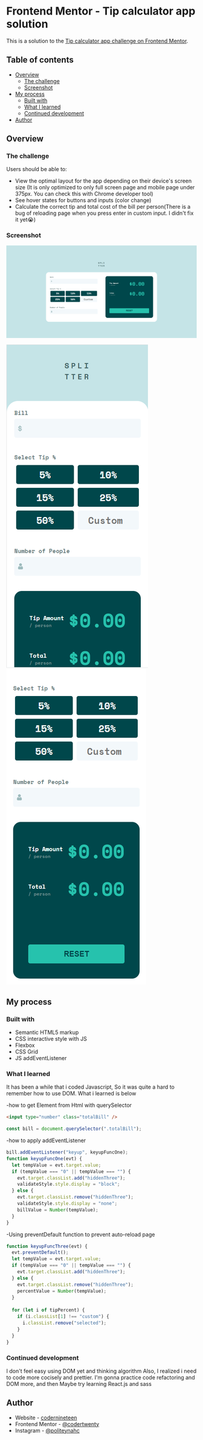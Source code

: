 # Frontend Mentor - Tip calculator app solution

This is a solution to the [Tip calculator app challenge on Frontend Mentor](https://www.frontendmentor.io/challenges/tip-calculator-app-ugJNGbJUX).

## Table of contents

- [Overview](#overview)
  - [The challenge](#the-challenge)
  - [Screenshot](#screenshot)
- [My process](#my-process)
  - [Built with](#built-with)
  - [What I learned](#what-i-learned)
  - [Continued development](#continued-development)
- [Author](#author)

## Overview

### The challenge

Users should be able to:

- View the optimal layout for the app depending on their device's screen size (It is only optimized to only full screen page and mobile page under 375px. You can check this with Chrome developer tool)
- See hover states for buttons and inputs (color change)
- Calculate the correct tip and total cost of the bill per person(There is a bug of reloading page when you press enter in custom input. I didn't fix it yet😭)

### Screenshot

![Full screen page](images/sc1.png)

![Mobile screen page1](images/sc2.png)
![Mobile screen page2](images/sc3.png)

## My process

### Built with

- Semantic HTML5 markup
- CSS interactive style with JS
- Flexbox
- CSS Grid
- JS addEventListener

### What I learned

It has been a while that i coded Javascript, So it was quite a hard to remember how to use DOM.
What i learned is below

-how to get Element from Html with querySelector

```html
<input type="number" class="totalBill" />
```

```js
const bill = document.querySelector(".totalBill");
```

-how to apply addEventListener

```js
bill.addEventListener("keyup", keyupFuncOne);
function keyupFuncOne(evt) {
  let tempValue = evt.target.value;
  if (tempValue === "0" || tempValue === "") {
    evt.target.classList.add("hiddenThree");
    validateStyle.style.display = "block";
  } else {
    evt.target.classList.remove("hiddenThree");
    validateStyle.style.display = "none";
    billValue = Number(tempValue);
  }
}
```

-Using preventDefault function to prevent auto-reload page

```js
function keyupFuncThree(evt) {
  evt.preventDefault();
  let tempValue = evt.target.value;
  if (tempValue === "0" || tempValue === "") {
    evt.target.classList.add("hiddenThree");
  } else {
    evt.target.classList.remove("hiddenThree");
    percentValue = Number(tempValue);
  }

  for (let i of tipPercent) {
    if (i.classList[1] !== "custom") {
      i.classList.remove("selected");
    }
  }
}
```

### Continued development

I don't feel easy using DOM yet and thinking algorithm
Also, I realized i need to code more cocisely and prettier.
I'm gonna practice code refactoring and DOM more, and then Maybe try learning React.js and sass

## Author

- Website - [codernineteen](https://codernineteen.github.io/)
- Frontend Mentor - [@codertwenty](https://www.frontendmentor.io/profile/codertwenty)
- Instagram - [@politeynahc](https://www.twitter.com/politeynahc)
